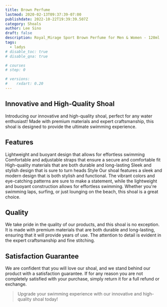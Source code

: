 ```yaml
---
title: Brown Perfume
lastmod: 2020-02-13T09:37:39-07:00
publishdate: 2022-10-22T19:39:39.507Z
category: Shoals
author: Lee Sino
draft: false
description: Royal_Mirage Sport Brown Perfume for Men & Women - 120ml
tags:
  - ladys
# disable_toc: true
# disable_qna: true

# courses
# step: 0

# versions:
#    rxdart: 0.20
---
```


## Innovative and High-Quality Shoal

Introducing our innovative and high-quality shoal, perfect for any water enthusiast! Made with premium materials and expert craftsmanship, this shoal is designed to provide the ultimate swimming experience.

## Features

Lightweight and buoyant design that allows for effortless swimming
Comfortable and adjustable straps that ensure a secure and comfortable fit
High-quality materials that are both durable and long-lasting
Sleek and stylish design that is sure to turn heads
Style
Our shoal features a sleek and modern design that is both stylish and functional. The vibrant colors and eye-catching patterns are sure to make a statement, while the lightweight and buoyant construction allows for effortless swimming. Whether you're swimming laps, surfing, or just lounging on the beach, this shoal is a great choice.

## Quality

We take pride in the quality of our products, and this shoal is no exception. It is made with premium materials that are both durable and long-lasting, ensuring that it will provide years of use. The attention to detail is evident in the expert craftsmanship and fine stitching.

## Satisfaction Guarantee

We are confident that you will love our shoal, and we stand behind our product with a satisfaction guarantee. If for any reason you are not completely satisfied with your purchase, simply return it for a full refund or exchange.

> Upgrade your swimming experience with our innovative and high-quality shoal today!

